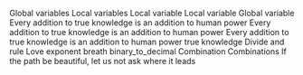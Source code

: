Global variables
Local variables 
Local variable
Local variable
Global variable
Every addition to true knowledge is an addition to human power
Every addition to true knowledge is an addition to human power
Every addition to true knowledge is an addition to human power
true knowledge
Divide and rule
Love exponent breath
binary_to_decimal
Combination
Combinations
If the path be beautiful, let us not ask where it leads
